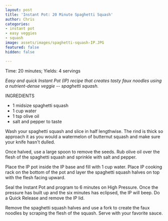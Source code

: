 ```yaml
---
layout: post
title: 'Instant Pot: 20 Minute Spaghetti Squash'
author: Chris
categories:
- instant pot
- easy veggies
- squash
image: assets/images/spaghetti-squash-IP.JPG
featured: false
hidden: false

---
```

Time: 20 minutes; Yields: 4 servings

_Easy and quick Instant Pot (IP) recipe that creates tasty faux noodles using a nutrient-dense veggie -- spaghetti squash._

INGREDIENTS

* 1 midsize spaghetti squash
* 1 cup water
* 1 tsp olive oil
* salt and pepper to taste

Wash your spaghetti squash and slice in half lengthwise. The rind is thick so approach it as you would a watermelon of butternut squash and make sure your knife hasn't dulled.

Once halved, use a large spoon to remove the seeds. Rub olive oil over the flesh of the spaghetti squash and sprinkle with salt and pepper.

Place the IP pot inside the IP base and fill with 1 cup water. Place IP cooking rack on the bottom of the pot and layer the spaghetti squash halves on top with the flesh facing upward.

Seal the Instant Pot and program to 6 minutes on High Pressure. Once the pressure has built up and the six minutes has eclipsed, the IP will beep. Do a Quick Release and remove the IP lid.

Remove the spaghetti squash halves and use a fork to create the faux noodles by scraping the flesh of the squash. Serve with your favorite sauce.